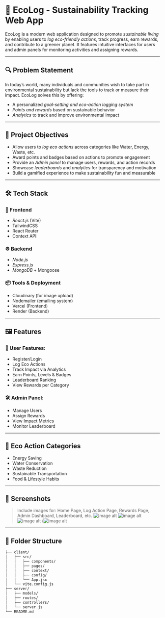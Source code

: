 # 🌱 EcoLog - Sustainability Tracking Web App

EcoLog is a modern web application designed to promote *sustainable living* by enabling users to *log eco-friendly actions*, track progress, earn rewards, and contribute to a greener planet. It features intuitive interfaces for users and admin panels for monitoring activities and assigning rewards.

---

## 🔍 Problem Statement

In today’s world, many individuals and communities wish to take part in environmental sustainability but lack the tools to track or measure their impact. EcoLog solves this by offering:

- A personalized *goal-setting and eco-action logging system*
- *Points and rewards* based on sustainable behavior
- *Analytics* to track and improve environmental impact

---

## 🎯 Project Objectives

- Allow users to *log eco actions* across categories like Water, Energy, Waste, etc.
- Award points and badges based on actions to promote engagement
- Provide an *Admin panel* to manage users, rewards, and action records
- Showcase *leaderboards* and *analytics* for transparency and motivation
- Build a gamified experience to make sustainability fun and measurable

---

## 🛠 Tech Stack

### 🚀 Frontend
- *React.js* (Vite)
- TailwindCSS
- React Router
- Context API

### ⚙ Backend
- *Node.js*
- *Express.js*
- *MongoDB* + Mongoose

### 📦 Tools & Deployment
- Cloudinary (for image upload)
- Nodemailer (emailing system)
- Vercel (Frontend)
- Render (Backend)

---

## 🖼 Features

### 👤 User Features:
- Register/Login
- Log Eco Actions
- Track Impact via Analytics
- Earn Points, Levels & Badges
- Leaderboard Ranking
- View Rewards per Category

### 🛠 Admin Panel:
- Manage Users
- Assign Rewards
- View Impact Metrics
- Monitor Leaderboard

---

## 🌿 Eco Action Categories

- Energy Saving
- Water Conservation
- Waste Reduction
- Sustainable Transportation
- Food & Lifestyle Habits

---

## 📸 Screenshots

> Include images for: Home Page, Log Action Page, Rewards Page, Admin Dashboard, Leaderboard, etc.
> ![image alt](https://github.com/digvijaya06/EcoTrack/blob/b620167f195d3b0c8a5d32b2fcc94cae4f37f271/Rewads.png)
> ![image alt](https://github.com/digvijaya06/EcoTrack/blob/1a148b61a3dcd02231ea02e01c6d978e37f2b5c0/Analytics.png)
 ![image alt](https://github.com/digvijaya06/EcoTrack/blob/1ac97e9791ff82472db40d0c0e4b82f4e9ec54ca/contact.png)
> (![image alt](https://github.com/digvijaya06/EcoTrack/blob/47fe8386130389864808128fdfcb3536d65594d0/Home.png)
---

## 📂 Folder Structure

```bash
├── client/
│   ├── src/
│   │   ├── components/
│   │   ├── pages/
│   │   ├── context/
│   │   ├── config/
│   │   └── App.jsx
│   └── vite.config.js
├── server/
│   ├── models/
│   ├── routes/
│   ├── controllers/
│   └── server.js
└── README.md
